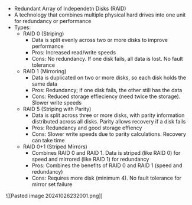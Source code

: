 - Redundant Array of Independetn Disks (RAID)
- A technology that combines multiple physical hard drives into one unit for redundancy or performance
- Types:
	- RAID 0 (Striping)
		- Data is split evenly across two or more disks to improve performance
		- Pros: Increased read/write speeds
		- Cons: No redundancy. If one disk fails, all data is lost. No fault tolerance
	- RAID 1 (Mirroring)
		- Data is duplicated on two or more disks, so each disk holds the same data
		- Pros: Redundancy; if one disk fails, the other still has the data
		- Cons: Reduced storage effieciency (need twice the storage). Slower write speeds
	- RAID 5 (Striping with Parity)
		- Data is split across three or more disks, with parity information distributed across all disks. Parity allows recovery if a disk fails
		- Pros: Redundancy and good storage effiency
		- Cons: Slower write speeds due to parity calculations. Recovery can take time
	- RAID 0+1 (Striped Mirrors)
		- Combines RAID 0 and RAID 1. Data is striped (like RAID 0) for speed and mirrored (like RAID 1) for redundancy
		- Pros: Combines the benefits of RAID 0 and RAID 1 (speed and redundancy)
		- Cons: Requires more disk (minimum 4). No fault tolerance for mirror set failure

![[Pasted image 20241026232001.png]]
